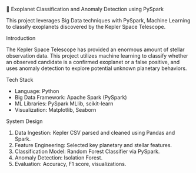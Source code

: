  🔭 Exoplanet Classification and Anomaly Detection using PySpark

This project leverages Big Data techniques with PySpark, Machine Learning to classify exoplanets discovered by the Kepler Space Telescope.

Introduction

The Kepler Space Telescope has provided an enormous amount of stellar observation data. This project utilizes machine learning to classify whether an observed candidate is 
a confirmed exoplanet or a false positive, and uses anomaly detection to explore potential unknown planetary behaviors.

 Tech Stack

- Language: Python
- Big Data Framework: Apache Spark (PySpark)
- ML Libraries: PySpark MLlib, scikit-learn
- Visualization: Matplotlib, Seaborn

 System Design

1. Data Ingestion: Kepler CSV parsed and cleaned using Pandas and Spark.
2. Feature Engineering: Selected key planetary and stellar features.
3. Classification Model: Random Forest Classifier via PySpark.
4. Anomaly Detection: Isolation Forest.
5. Evaluation: Accuracy, F1 score, visualizations.



